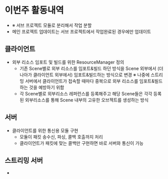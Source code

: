 # 이번주 활동내역
  - ※ 서브 프로젝트 모듈로 분리해서 작업 분할
  - 메인 프로젝트 업데이트는 서브 프로젝트에서 작업완료된 경우에만 업데이트

## 클라이언트
  - 외부 리소스 임포트 및 빌드를 위한 ResourceManager 정의
    - 기존 Scene별로 외부 리소스를 임포트&빌드 하던 방식을
      Scene 외부에서 (더 나아가 클라이언트 외부에서) 임포트&빌드하는
      방식으로 변경
      ※ 나중에 스트리밍 서버에서 클라이언트가 접속할 때마다
        중복으로 외부 리소스를 임포트&빌드하는 것을 예방하기 위함
    - 각 Scene별로 외부리소스 레퍼런스를 등록해주고
      해당 Scene들은 각각 등록된 외부리소스를 통해 Scene 내부의 고유한
      오브젝트를 생성하는 방식

## 서버
  - 클라이언트를 위한 통신용 모듈 구현
    - 모듈이 패킷 송수신, 파싱, 콜백 호출까지 처리
    - 클라이언트가 패킷에 맞는 콜백만 구현하면 바로 서버와 통신이 가능

## 스트리밍 서버
  -